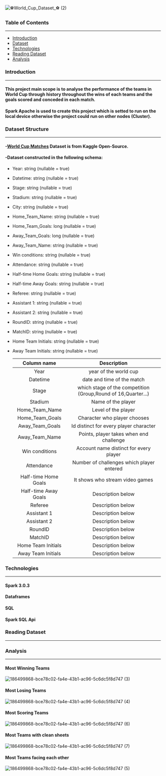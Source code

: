 ![⚽World_Cup_Dataset_⚽ (2)](https://user-images.githubusercontent.com/69567496/185922257-d6621c85-2cda-4188-a93d-0d0236a75224.png)

### Table of Contents 
---

- [Introduction](#introduction)
- [Dataset](#dataset-structure)
- [Technologies](#technologies)
- [Reading Dataset](#reading-dataset)
- [Analysis](#analysis)


### Introduction
---
#### This project main scope is to analyse the performance of the teams in World Cup through history throughout the wins of each teams and the goals scored and conceded in each match.
#### Spark Apache is used to create this project which is setted to run on the local device otherwise the project could run on other nodes (Cluster).

### Dataset Structure
---
#### -[World Cup Matches](https://www.kaggle.com/datasets/abecklas/fifa-world-cup) Dataset is from Kaggle Open-Source.
#### -Dataset constructed in the following schema:
- Year: string (nullable = true)
- Datetime: string (nullable = true)
- Stage: string (nullable = true)
- Stadium: string (nullable = true)
- City: string (nullable = true)
- Home_Team_Name: string (nullable = true)
- Home_Team_Goals: long (nullable = true)
- Away_Team_Goals: long (nullable = true)
- Away_Team_Name: string (nullable = true)
- Win conditions: string (nullable = true)
- Attendance: string (nullable = true)
- Half-time Home Goals: string (nullable = true)
- Half-time Away Goals: string (nullable = true)
- Referee: string (nullable = true)
- Assistant 1: string (nullable = true)
- Assistant 2: string (nullable = true)
- RoundID: string (nullable = true)
- MatchID: string (nullable = true)
- Home Team Initials: string (nullable = true)
- Away Team Initials: string (nullable = true)

   | Column name |                Description                |
   |:-----------:|:-----------------------------------------:|
   |     Year    | year of the world cup                     |
   |   Datetime  | date and time of the match                   |
   |    Stage   | which stage of the competition (Group,Round of 16,Quarter...) |
   |     Stadium    | Name of the player                        |
   |    Home_Team_Name    | Level of the player                       |
   |    Home_Team_Goals    | Character who player chooses              |
   |      Away_Team_Goals     | Id distinct for every player character    |
   |  Away_Team_Name | Points, player takes when end challenge   |
   |   Win conditions   | Account name distinct for every player    |
   |  Attendance | Number of challenges which player entered |
   |    Half-time Home Goals   | It shows who stream video games           |
   |    Half-time Away Goals   | Description below                         |
   |    Referee   | Description below                         |
   |    Assistant 1   | Description below                         |
   |    Assistant 2   | Description below                         |
   |    RoundID   | Description below                         |
   |    MatchID   | Description below                         |
   |    Home Team Initials   | Description below                         |
   |    Away Team Initials   | Description below                         |
   
   
### Technologies
---
#### Spark 3.0.3
#### Dataframes
#### SQL
#### Spark SQL Api

### Reading Dataset
---

### Analysis
---
#### Most Winning Teams
![186499868-bce78c02-fa4e-43b1-ac96-5c6dc5f8d747 (3)](https://user-images.githubusercontent.com/69567496/186506430-d9e65aa8-0721-4c01-abdd-3804c772d97d.png)
#### Most Losing Teams
![186499868-bce78c02-fa4e-43b1-ac96-5c6dc5f8d747 (4)](https://user-images.githubusercontent.com/69567496/186506903-713dcdd9-71ac-41c2-90fa-ca3c9712e92a.png)
#### Most Scoring Teams
![186499868-bce78c02-fa4e-43b1-ac96-5c6dc5f8d747 (6)](https://user-images.githubusercontent.com/69567496/186547345-ba69f60d-10ec-4d88-884f-b4fa41fd464c.png)
#### Most Teams with clean sheets
![186499868-bce78c02-fa4e-43b1-ac96-5c6dc5f8d747 (7)](https://user-images.githubusercontent.com/69567496/186547798-0a928286-9c4a-459a-9618-e9b445ae02d8.png)
#### Most Teams facing each other
![186499868-bce78c02-fa4e-43b1-ac96-5c6dc5f8d747 (5)](https://user-images.githubusercontent.com/69567496/186513688-99eae8e5-8f0f-4257-ae80-2d113d7b75be.png)

